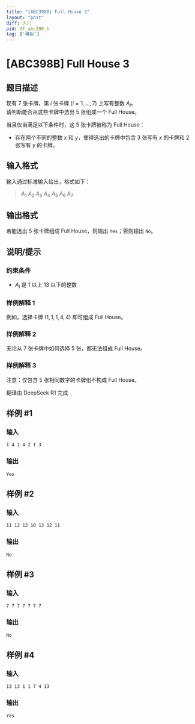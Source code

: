```yaml
---
title: "[ABC398B] Full House 3"
layout: "post"
diff: 入门
pid: AT_abc398_b
tag: ['模拟']
---
```


# [ABC398B] Full House 3

## 题目描述

[problemUrl]: https://atcoder.jp/contests/abc398/tasks/abc398_b

现有 $7$ 张卡牌，第 $i$ 张卡牌 $(i=1,\ldots,7)$ 上写有整数 $A_i$。  
请判断能否从这些卡牌中选出 $5$ 张组成一个 Full House。

当且仅当满足以下条件时，这 $5$ 张卡牌被称为 Full House：

- 存在两个不同的整数 $x$ 和 $y$，使得选出的卡牌中包含 $3$ 张写有 $x$ 的卡牌和 $2$ 张写有 $y$ 的卡牌。

## 输入格式

输入通过标准输入给出，格式如下：

> $A_1$ $A_2$ $A_3$ $A_4$ $A_5$ $A_6$ $A_7$

## 输出格式

若能选出 $5$ 张卡牌组成 Full House，则输出 `Yes`；否则输出 `No`。

## 说明/提示

### 约束条件

- $A_i$ 是 $1$ 以上 $13$ 以下的整数

### 样例解释 1

例如，选择卡牌 $(1,1,1,4,4)$ 即可组成 Full House。

### 样例解释 2

无论从 $7$ 张卡牌中如何选择 $5$ 张，都无法组成 Full House。

### 样例解释 3

注意：仅包含 $5$ 张相同数字的卡牌组不构成 Full House。

翻译由 DeepSeek R1 完成

## 样例 #1

### 输入

```
1 4 1 4 2 1 3
```

### 输出

```
Yes
```

## 样例 #2

### 输入

```
11 12 13 10 13 12 11
```

### 输出

```
No
```

## 样例 #3

### 输入

```
7 7 7 7 7 7 7
```

### 输出

```
No
```

## 样例 #4

### 输入

```
13 13 1 1 7 4 13
```

### 输出

```
Yes
```

